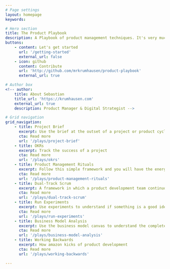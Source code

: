 ```yaml
---
# Page settings
layout: homepage
keywords:

# Hero section
title: The Product Playbook
description: A Playbook of product management techniques. It's very much work in progress and I encourage you to critique and contribute ideas and suggestions
buttons:
    - content: Let's get started
      url: '/getting-started'
      external_url: false
    - icon: github
      content: Contribute
      url: 'http://github.com/mrkrumhausen/product-playbook'
      external_url: true

# Author box
<!-- author:
    title: About Sebastian
    title_url: 'https://krumhausen.com'
    external_url: true
    description: Product Manager & Digital Strategist -->

# Grid navigation
grid_navigation:
    - title: Project Brief
      excerpt: Use the brief at the outset of a project or product cycle, when a development team needs to rally behind a common goal and share a mental model of the problem they are trying to solve.
      cta: Read more
      url: '/plays/project-brief'
    - title: OKRs
      excerpt: Track the success of a project
      cta: Read more
      url: '/plays/okrs'
    - title: Product Management Rituals
      excerpt: Follow this simple framework and you will have the energy to strategise about the future of the product
      cta: Read more
      url: '/plays/product-management-rituals'
    - title: Dual-Track Scrum
      excerpt: A framework in which a product development team continuously discover what their customers’ needs are, and validates them using evidence and prototypes.
      cta: Read more
      url: '/plays/dual-track-scrum'
    - title: Run Experiments
      excerpt: Use experiments to understand if something is a good idea (and learn from this understanding).
      cta: Read more
      url: '/plays/run-experiments'
    - title: Business Model Analysis
      excerpt: Use the business model canvas to understand the complete picture of the business.
      cta: Read more
      url: '/plays/business-model-analysis'
    - title: Working Backwards
      excerpt: How amazon kicks of product development
      cta: Read more
      url: '/plays/working-backwards'

---
```


